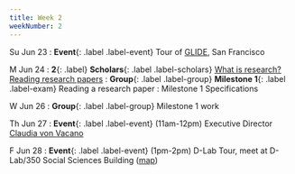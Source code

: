 ```yaml
---
title: Week 2
weekNumber: 2
---
```


Su Jun 23
: **Event**{: .label .label-event} Tour of [GLIDE](https://www.glide.org/), San Francisco

M Jun 24 
: **2**{: .label} **Scholars**{: .label .label-scholars} [What is research? Reading research papers](https://docs.google.com/presentation/d/1Pmuytg2yd_fHfIQfU4xGTwufvF8KGtq1hHavegU4pUU/edit)
: **Group**{: .label .label-group} **Milestone 1**{: .label .label-exam} Reading a research paper
  : Milestone 1 Specifications

W Jun 26
: **Group**{: .label .label-group} Milestone 1 work

Th Jun 27
: **Event**{: .label .label-event} (11am-12pm) Executive Director [Claudia von Vacano](https://cdss.berkeley.edu/people/claudia-von-vacano-0)

F Jun 28
: **Event**{: .label .label-event} (1pm-2pm) D-Lab Tour, meet at D-Lab/350 Social Sciences Building ([map](https://maps.app.goo.gl/d59x358F8yipaqvHA))
